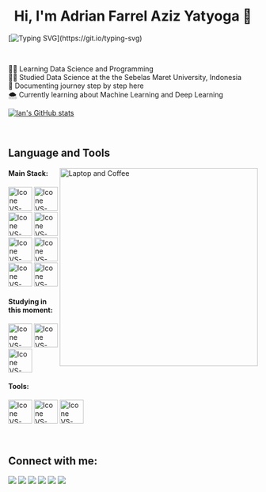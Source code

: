<h1 align="center">Hi, I'm Adrian Farrel Aziz Yatyoga 🚀</h1>

[![Typing SVG](https://readme-typing-svg.herokuapp.com?color=FF3670&size=35&center=true&vCenter=true&width=1100&lines=Hello!;My+Name+Is+Ian+desu!;Nice+to+meet+you!;I'm+a+Data+Engineer+desu!)](https://git.io/typing-svg)

<br>

🧑‍💻 Learning Data Science and Programming<br>
🧑‍🎓 Studied Data Science at the the Sebelas Maret University, Indonesia<br>
📃 Documenting journey step by step here<br>
🌨️ Currently learning about Machine Learning and Deep Learning<br>

[![Ian's GitHub stats](https://github-readme-stats.vercel.app/api?username=ianne&show_icons=true&theme=catppuccin_mocha)](https://github.com/ianne/github-readme-stats)

<br>


## Language and Tools

<img src="img/Loading_2-4.png" min-width="400px" max-width="400px" width="400px" align="right" alt="Laptop and Coffee">

#### Main Stack:
[<img height="48px" width="48px" alt="Icone VS-Code" src="https://skillicons.dev/icons?i=html"/>](https://developer.mozilla.org/en-US/docs/Web/HTML)
[<img height="48px" width="48px" alt="Icone VS-Code" src="https://skillicons.dev/icons?i=css"/>](https://developer.mozilla.org/en-US/docs/Web/CSS)
[<img height="48px" width="48px" alt="Icone VS-Code" src="https://skillicons.dev/icons?i=js"/>](https://developer.mozilla.org/en-US/docs/Web/JavaScript)
[<img height="48px" width="48px" alt="Icone VS-Code" src="https://skillicons.dev/icons?i=bootstrap"/>](https://getbootstrap.org)
[<img height="48px" width="48px" alt="Icone VS-Code" src="https://skillicons.dev/icons?i=tailwindcss"/>](https://tailwindcss.com)
[<img height="48px" width="48px" alt="Icone VS-Code" src="https://skillicons.dev/icons?i=php"/>](https://www.php.net)
[<img height="48px" width="48px" alt="Icone VS-Code" src="https://skillicons.dev/icons?i=mysql"/>](https://www.mysql.com)
[<img height="48px" width="48px" alt="Icone VS-Code" src="https://skillicons.dev/icons?i=laravel"/>](https://laravel.com)

#### Studying in this moment:
[<img height="48px" width="48px" alt="Icone VS-Code" src="https://skillicons.dev/icons?i=vuejs"/>](https://vuejs.org)
[<img height="48px" width="48px" alt="Icone VS-Code" src="https://skillicons.dev/icons?i=react"/>](https://react.dev)
[<img height="48px" width="48px" alt="Icone VS-Code" src="https://skillicons.dev/icons?i=kotlin"/>](https://www.kotlinlang.org)

#### Tools:

[<img height="48px" width="48px" alt="Icone VS-Code" src="https://skillicons.dev/icons?i=vscode"/>](https://code.visualstudio.com/)
[<img height="48px" width="48px" alt="Icone VS-Code" src="https://skillicons.dev/icons?i=git"/>](https://git-scm.com/)
[<img height="48px" width="48px" alt="Icone VS-Code" src="https://skillicons.dev/icons?i=figma"/>](https://www.figma.com/)

<br>

## Connect with me:
<div>
    <a href="https://www.instagram.com/izardaffa_desu/" target="_blank"><img loading="lazy" src="https://img.shields.io/badge/Instagram-E1306C?style=for-the-badge&logo=instagram&logoColor=white" target="_blank"></a>
    <a href="https://www.github.com/izardaffa/" target="_blank"><img loading="lazy" src="https://img.shields.io/badge/Github-24292e?style=for-the-badge&logo=github&logoColor=white" target="_blank"></a>   
    <a href="#" target="_blank"><img loading="lazy" src="https://img.shields.io/badge/Telegram-24A1DE?style=for-the-badge&logo=telegram&logoColor=white" target="_blank"></a>   
    <a href="#" target="_blank"><img loading="lazy" src="https://img.shields.io/badge/Whatsapp-25D366?style=for-the-badge&logo=whatsapp&logoColor=white" target="_blank"></a>   
    <a href = "mailto: izardev@gmail.com"><img loading="lazy" src="https://img.shields.io/badge/Gmail-DB4437?style=for-the-badge&logo=gmail&logoColor=white" target="_blank"></a>
    <a href="https://www.linkedin.com/in/izardaffa/" target="_blank"><img loading="lazy" src="https://img.shields.io/badge/LinkedIn-0a66c2?style=for-the-badge&logo=linkedin&logoColor=white" target="_blank"></a>
</div>

</div>
